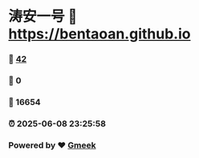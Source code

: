 # 涛安一号 :link: https://bentaoan.github.io 
### :page_facing_up: [42](https://bentaoan.github.io/tag.html) 
### :speech_balloon: 0 
### :hibiscus: 16654 
### :alarm_clock: 2025-06-08 23:25:58 
### Powered by :heart: [Gmeek](https://github.com/Meekdai/Gmeek)
